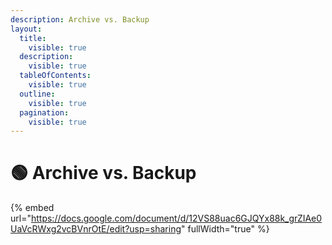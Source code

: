 ```yaml
---
description: Archive vs. Backup
layout:
  title:
    visible: true
  description:
    visible: true
  tableOfContents:
    visible: true
  outline:
    visible: true
  pagination:
    visible: true
---
```


# 🟢 Archive vs. Backup

{% embed url="https://docs.google.com/document/d/12VS88uac6GJQYx88k_grZIAe0UaVcRWxg2vcBVnrOtE/edit?usp=sharing" fullWidth="true" %}
